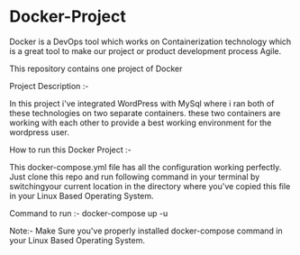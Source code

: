 # Docker-Project
Docker is a DevOps tool which works on Containerization technology which is a great tool to make 
our project or product development process Agile.

This repository contains one  project of Docker

Project Description :- 

  In this project i've integrated WordPress with MySql where i ran both of these technologies on two separate containers.
  these two containers are working with each other to provide a best working environment for the wordpress user.

How to run this Docker Project :-

This docker-compose.yml file has all the configuration working perfectly.
Just clone this repo and run following command in your terminal by switchingyour current location in the directory where you've copied this file in your Linux Based Operating System.
  
  Command to run :- docker-compose up -u
  
 Note:- Make Sure you've properly installed docker-compose command in your Linux Based Operating System.
